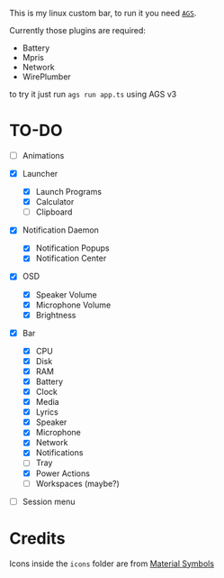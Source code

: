 This is my linux custom bar, to run it you need [`AGS`](https://github.com/aylur/ags/tree/v3).

Currently those plugins are required:
- Battery
- Mpris
- Network
- WirePlumber

to try it just run `ags run app.ts` using AGS v3

# TO-DO

- [ ] Animations

- [x] Launcher
    - [x] Launch Programs
    - [x] Calculator
    - [ ] Clipboard
- [x] Notification Daemon
    - [x] Notification Popups
    - [x] Notification Center
- [x] OSD
    - [x] Speaker Volume
    - [x] Microphone Volume
    - [x] Brightness
- [x] Bar
    - [x] CPU
    - [x] Disk
    - [x] RAM
    - [x] Battery
    - [x] Clock
    - [x] Media
    - [x] Lyrics
    - [x] Speaker
    - [x] Microphone
    - [x] Network
    - [x] Notifications
    - [ ] Tray
    - [x] Power Actions
    - [ ] Workspaces (maybe?)
- [ ] Session menu

# Credits

Icons inside the `icons` folder are from [Material Symbols](https://fonts.google.com/icons?icon.size=24&icon.color=%23e3e3e3&icon.set=Material+Symbols&icon.style=Rounded)